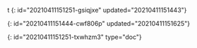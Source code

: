 t
{: id="20210411151251-gsiqjxe" updated="20210411151443"}

{: id="20210411151444-cwf806p" updated="20210411151625"}


{: id="20210411151251-txwhzm3" type="doc"}
